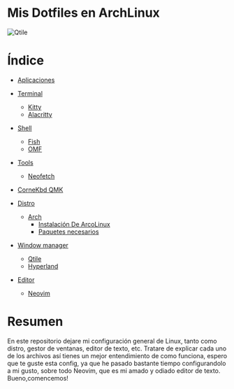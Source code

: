 # Mis Dotfiles en ArchLinux

![Qtile](screenshots/desktop.png)

# Índice

- [Aplicaciones](#resumen)
- [Terminal](#terminal)
  - [Kitty](#kitty)
  - [Alacritty](#alacritty)
- [Shell](#shell)
  - [Fish](#fish)
  - [OMF](#omf)
- [Tools](#tools)
  - [Neofetch](#neofetch)
- [CorneKbd QMK](#cornekbd-qmk)

- [Distro](#distro)
  - [Arch](#arch)
    - [Instalación De ArcoLinux](#instalación-de-arcolinux)
    - [Paquetes necesarios](#paquetes-necesarios)
- [Window manager](#window-manager)
  - [Qtile](#qtile)
  - [Hyperland](#hyperland)
- [Editor](#editor)
  - [Neovim](#neovim)

# Resumen

En este repositorio dejare mi configuración general de Linux, tanto como distro, gestor de
ventanas, editor de texto, etc. Tratare de explicar cada uno de los archivos así tienes un
mejor entendimiento de como funciona, espero que te guste esta config, ya que he pasado
bastante tiempo configurandolo a mi gusto, sobre todo Neovim, que es mi amado y odiado editor de
texto.
Bueno,comencemos!

